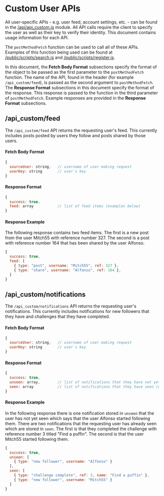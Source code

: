 # Custom User APIs

All user-specific APIs - e.g. user feed, account settings, etc. - can be found in the [/api/api_custom.js](https://github.com/jjm7HWU/Photography-App/blob/main/api/api_custom.js) module. All API calls require the client to specify the user as well as their key to verify their identity. This document contains usage information for each API.

The `postMethodFetch` function can be used to call all of these APIs. Examples of this function being used can be found at [/public/scripts/search.js](https://github.com/jjm7HWU/Photography-App/blob/main/public/scripts/search.js) and [/public/scripts/register.js](https://github.com/jjm7HWU/Photography-App/blob/main/public/scripts/register.js).

In this document, the **Fetch Body Format** subsections specify the format of the object to be passed as the first parameter to the `postMethodFetch` function. The name of the API, found in the header (for example `/api_custom/feed`), is passed as the second argument to `postMethodFetch`. The **Response Format** subsections in this document specify the format of the response. This response is passed to the function in the third parameter of `postMethodFetch`. Example responses are provided in the **Response Format** subsections.

## /api_custom/feed

The `/api_custom/feed` API returns the requesting user's feed. This currently includes posts posted by users they follow and posts shared by those users.

#### Fetch Body Format

``` javascript
{
  sourceUser: string,   // username of user making request
  userKey: string       // user's key
}
```

#### Response Format

``` javascript
{
  success: true,
  feed: array           // list of feed items (examples below)
}
```

#### Response Example

The following response contains two feed items.
The first is a new post from the user Mitch55 with reference number 327.
The second is a post with reference number 164 that has been shared by the user Alfonso.

``` javascript
{
  success: true,
  feed: [
    { type: "post", username: "Mitch55", ref: 327 },
    { type: "share", username: "Alfonso", ref: 164 },
  ]
}
```

## /api_custom/notifications

The `/api_custom/notifications` API returns the requesting user's notifications. This currently includes notifications for new followers that they have and challenges that they have completed.

#### Fetch Body Format

``` javascript
{
  sourceUser: string,   // username of user making request
  userKey: string       // user's key
}
```

#### Response Format

``` javascript
{
  success: true,
  unseen: array,        // list of notifications that they have not yet seen (example below)
  seen: array           // list of notifications that they have seen (examples below)
}
```

#### Response Example

In the following response there is one notification stored in `unseen` that the user has not yet seen which says that the user Alfonso started following them. There are two notifications that the requesting user has already seen which are stored in `seen`. The first is that they completed the challenge with reference number 3 titled "Find a puffin". The second is that the user Mitch55 started following them.

``` javascript
{
  success: true,
  unseen: [
    { type: "new follower", username: "Alfonso" }
  ],
  seen: [
    { type: "challenge complete", ref: 3, name: "Find a puffin" },
    { type: "new follower", username: "Mitch55" }
  ]
}
```
